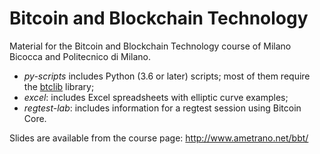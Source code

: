 # Bitcoin and Blockchain Technology

Material for the Bitcoin and Blockchain Technology course of Milano Bicocca and Politecnico di Milano.

- _py-scripts_ includes Python (3.6 or later) scripts; most of them require the [btclib](https://github.com/dginst/btclib) library;
- _excel_: includes Excel spreadsheets with elliptic curve examples;
- _regtest-lab_: includes information for a regtest session using Bitcoin Core.

Slides are available from the course page: <http://www.ametrano.net/bbt/>

